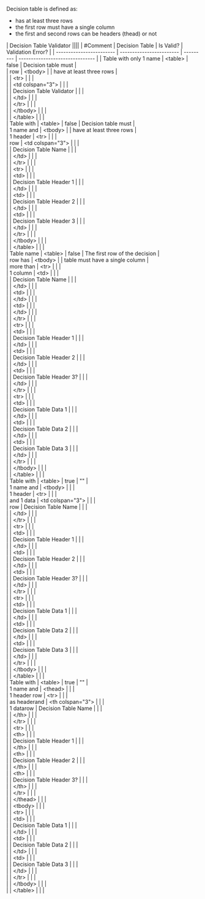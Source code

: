 ﻿Decision table is defined as:
- has at least three rows
- the first row must have a single column
- the first and second rows can be headers (thead) or not

| Decision Table Validator                                                                       ||||
| #Comment                 | Decision Table           | Is Valid? | Validation Error?               |
| ------------------------ | ------------------------ | --------- | ------------------------------- |
| Table with only 1 name   | \<table\>                | false     | Decision table must                |\
| row                      | \<tbody\>                |           | have at least three rows           |\
|                          | \<tr\>                   |           |                                    |\
|                          | \<td colspan="3"\>       |           |                                    |\
|                          | Decision Table Validator |           |                                    |\
|                          | \</td\>                  |           |                                    |\
|                          | \</tr\>                  |           |                                    |\
|                          | \</tbody\>               |           |                                    |\
|                          | \</table\>               |           |                                 |   
| Table with               | \<table\>                | false     | Decision table must                |\
| 1 name and               | \<tbody\>                |           | have at least three rows           |\
| 1 header                 | \<tr\>                   |           |                                    |\
| row                      | \<td colspan="3"\>       |           |                                    |\
|                          | Decision Table Name      |           |                                    |\
|                          | \</td\>                  |           |                                    |\
|                          | \</tr\>                  |           |                                    |\
|                          | \<tr\>                   |           |                                    |\
|                          | \<td\>                   |           |                                    |\
|                          | Decision Table Header 1  |           |                                    |\
|                          | \</td\>                  |           |                                    |\
|                          | \<td\>                   |           |                                    |\
|                          | Decision Table Header 2  |           |                                    |\
|                          | \</td\>                  |           |                                    |\
|                          | \<td\>                   |           |                                    |\
|                          | Decision Table Header 3  |           |                                    |\
|                          | \</td\>                  |           |                                    |\
|                          | \</tr\>                  |           |                                    |\
|                          | \</tbody\>               |           |                                    |\
|                          | \</table\>               |           |                                 |   
| Table name               | \<table\>                | false     | The first row of the decision      |\
| row has                  | \<tbody\>                |           | table must have a single column    |\
| more than                | \<tr\>                   |           |                                    |\
| 1 column                 | \<td\>                   |           |                                    |\
|                          | Decision Table Name      |           |                                    |\
|                          | \</td\>                  |           |                                    |\
|                          | \<td\>                   |           |                                    |\
|                          | \</td\>                  |           |                                    |\
|                          | \<td\>                   |           |                                    |\
|                          | \</td\>                  |           |                                    |\
|                          | \</tr\>                  |           |                                    |\
|                          | \<tr\>                   |           |                                    |\
|                          | \<td\>                   |           |                                    |\
|                          | Decision Table Header 1  |           |                                    |\
|                          | \</td\>                  |           |                                    |\
|                          | \<td\>                   |           |                                    |\
|                          | Decision Table Header 2  |           |                                    |\
|                          | \</td\>                  |           |                                    |\
|                          | \<td\>                   |           |                                    |\
|                          | Decision Table Header 3? |           |                                    |\
|                          | \</td\>                  |           |                                    |\
|                          | \</tr\>                  |           |                                    |\
|                          | \<tr\>                   |           |                                    |\
|                          | \<td\>                   |           |                                    |\
|                          | Decision Table Data 1    |           |                                    |\
|                          | \</td\>                  |           |                                    |\
|                          | \<td\>                   |           |                                    |\
|                          | Decision Table Data 2    |           |                                    |\
|                          | \</td\>                  |           |                                    |\
|                          | \<td\>                   |           |                                    |\
|                          | Decision Table Data 3    |           |                                    |\
|                          | \</td\>                  |           |                                    |\
|                          | \</tr\>                  |           |                                    |\
|                          | \</tbody\>               |           |                                    |\
|                          | \</table\>               |           |                                 |   
| Table with               | \<table\>                | true      | ""                                 |\
| 1 name and               | \<tbody\>                |           |                                    |\
| 1 header                 | \<tr\>                   |           |                                    |\
| and 1 data               | \<td colspan="3"\>       |           |                                    |\
| row                      | Decision Table Name      |           |                                    |\
|                          | \</td\>                  |           |                                    |\
|                          | \</tr\>                  |           |                                    |\
|                          | \<tr\>                   |           |                                    |\
|                          | \<td\>                   |           |                                    |\
|                          | Decision Table Header 1  |           |                                    |\
|                          | \</td\>                  |           |                                    |\
|                          | \<td\>                   |           |                                    |\
|                          | Decision Table Header 2  |           |                                    |\
|                          | \</td\>                  |           |                                    |\
|                          | \<td\>                   |           |                                    |\
|                          | Decision Table Header 3? |           |                                    |\
|                          | \</td\>                  |           |                                    |\
|                          | \</tr\>                  |           |                                    |\
|                          | \<tr\>                   |           |                                    |\
|                          | \<td\>                   |           |                                    |\
|                          | Decision Table Data 1    |           |                                    |\
|                          | \</td\>                  |           |                                    |\
|                          | \<td\>                   |           |                                    |\
|                          | Decision Table Data 2    |           |                                    |\
|                          | \</td\>                  |           |                                    |\
|                          | \<td\>                   |           |                                    |\
|                          | Decision Table Data 3    |           |                                    |\
|                          | \</td\>                  |           |                                    |\
|                          | \</tr\>                  |           |                                    |\
|                          | \</tbody\>               |           |                                    |\
|                          | \</table\>               |           |                                 |   
| Table with               | \<table\>                | true      | ""                                 |\
| 1 name and               | \<thead\>                |           |                                    |\
| 1 header row             | \<tr\>                   |           |                                    |\
| as headerand             | \<th colspan="3"\>       |           |                                    |\
| 1 datarow                | Decision Table Name      |           |                                    |\
|                          | \</th\>                  |           |                                    |\
|                          | \</tr\>                  |           |                                    |\
|                          | \<tr\>                   |           |                                    |\
|                          | \<th\>                   |           |                                    |\
|                          | Decision Table Header 1  |           |                                    |\
|                          | \</th\>                  |           |                                    |\
|                          | \<th\>                   |           |                                    |\
|                          | Decision Table Header 2  |           |                                    |\
|                          | \</th\>                  |           |                                    |\
|                          | \<th\>                   |           |                                    |\
|                          | Decision Table Header 3? |           |                                    |\
|                          | \</th\>                  |           |                                    |\
|                          | \</tr\>                  |           |                                    |\
|                          | \</thead\>               |           |                                    |\
|                          | \<tbody\>                |           |                                    |\
|                          | \<tr\>                   |           |                                    |\
|                          | \<td\>                   |           |                                    |\
|                          | Decision Table Data 1    |           |                                    |\
|                          | \</td\>                  |           |                                    |\
|                          | \<td\>                   |           |                                    |\
|                          | Decision Table Data 2    |           |                                    |\
|                          | \</td\>                  |           |                                    |\
|                          | \<td\>                   |           |                                    |\
|                          | Decision Table Data 3    |           |                                    |\
|                          | \</td\>                  |           |                                    |\
|                          | \</tr\>                  |           |                                    |\
|                          | \</tbody\>               |           |                                    |\
|                          | \</table\>               |           |                                 |   



